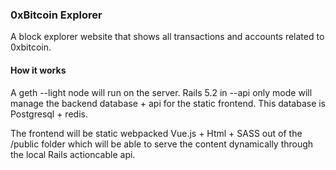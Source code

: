### 0xBitcoin Explorer

A block explorer website that shows all transactions and accounts related to 0xbitcoin.  


#### How it works 

A geth --light node will run on the server.  Rails 5.2 in --api only mode will manage the backend database + api for the static frontend.   This database is Postgresql + redis.  

The frontend will be static webpacked Vue.js + Html + SASS out of the /public folder which will be able to serve the content dynamically through the local Rails actioncable api.
